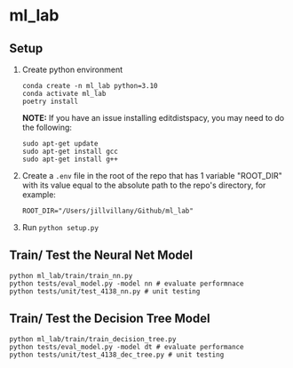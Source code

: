 # ml_lab


## Setup
1. Create python environment
    ```
    conda create -n ml_lab python=3.10
    conda activate ml_lab
    poetry install
    ```
    **NOTE:** If you have an issue installing editdistspacy, you may need to do the following:
    ```
    sudo apt-get update
    sudo apt-get install gcc
    sudo apt-get install g++
    ```
2. Create a `.env` file in the root of the repo that has 1 variable "ROOT_DIR" with its value equal to the absolute path to the repo's directory, for example:
    ```
    ROOT_DIR="/Users/jillvillany/Github/ml_lab"
    ```
3. Run `python setup.py`

## Train/ Test the Neural Net Model
```
python ml_lab/train/train_nn.py
python tests/eval_model.py -model nn # evaluate performnace
python tests/unit/test_4138_nn.py # unit testing
```

## Train/ Test the Decision Tree Model
```
python ml_lab/train/train_decision_tree.py
python tests/eval_model.py -model dt # evaluate performance
python tests/unit/test_4138_dec_tree.py # unit testing
```
